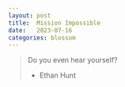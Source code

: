 ```yaml
---
layout: post
title:  Mission Impossible
date:   2023-07-16
categories: blossom
---
```


>   Do you even hear yourself?
>
>   - Ethan Hunt